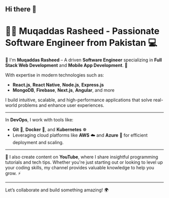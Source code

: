 ## Hi there 👋

# 👩‍💻 Muqaddas Rasheed - Passionate Software Engineer from Pakistan 💻

🌱 I'm **Muqaddas Rasheed** – A driven **Software Engineer** specializing in **Full Stack Web Development** and **Mobile App Development**. 🚀

With expertise in modern technologies such as:
- **React.js**, **React Native**, **Node.js**, **Express.js**
- **MongoDB**, **Firebase**, **Next.js**, **Angular**, and more

I build intuitive, scalable, and high-performance applications that solve real-world problems and enhance user experiences.

---

In **DevOps**, I work with tools like:
- **Git** 🐙, **Docker** 🐳, and **Kubernetes** ☸️
- Leveraging cloud platforms like **AWS** ☁️ and **Azure** 🔵 for efficient deployment and scaling.

---

🎥 I also create content on **YouTube**, where I share insightful programming tutorials and tech tips. Whether you're just starting out or looking to level up your coding skills, my channel provides valuable knowledge to help you grow. ⚡

---

Let’s collaborate and build something amazing! 🌍
